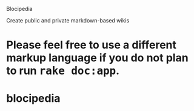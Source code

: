 
Blocipedia

Create public and private markdown-based wikis




Please feel free to use a different markup language if you do not plan to run
<tt>rake doc:app</tt>.
=======
# blocipedia

